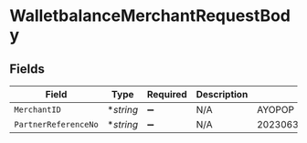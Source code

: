 # WalletbalanceMerchantRequestBody


## Fields

| Field                            | Type                             | Required                         | Description                      | Example                          |
| -------------------------------- | -------------------------------- | -------------------------------- | -------------------------------- | -------------------------------- |
| `MerchantID`                     | **string*                        | :heavy_minus_sign:               | N/A                              | AYOPOP                           |
| `PartnerReferenceNo`             | **string*                        | :heavy_minus_sign:               | N/A                              | 20230630A00000000000000000000220 |